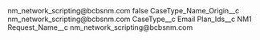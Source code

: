 <?xml version="1.0" encoding="UTF-8"?>
<CustomMetadata xmlns="http://soap.sforce.com/2006/04/metadata" xmlns:xsi="http://www.w3.org/2001/XMLSchema-instance" xmlns:xsd="http://www.w3.org/2001/XMLSchema">
    <label>nm_network_scripting@bcbsnm.com</label>
    <protected>false</protected>
    <values>
        <field>CaseType_Name_Origin__c</field>
        <value xsi:type="xsd:string">nm_network_scripting@bcbsnm.com</value>
    </values>
    <values>
        <field>CaseType__c</field>
        <value xsi:type="xsd:string">Email</value>
    </values>
    <values>
        <field>Plan_Ids__c</field>
        <value xsi:type="xsd:string">NM1</value>
    </values>
    <values>
        <field>Request_Name__c</field>
        <value xsi:type="xsd:string">nm_network_scripting@bcbsnm.com</value>
    </values>
</CustomMetadata>
